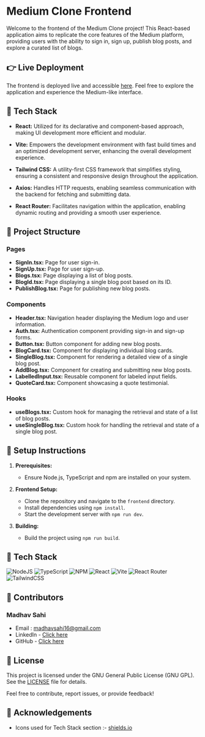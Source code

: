 # Medium Clone Frontend

Welcome to the frontend of the Medium Clone project! This React-based application aims to replicate the core features of the Medium platform, providing users with the ability to sign in, sign up, publish blog posts, and explore a curated list of blogs.

## 👉 Live Deployment

The frontend is deployed live and accessible [here](https://madhavsahi-medium-hono-react-ts.netlify.app/). Feel free to explore the application and experience the Medium-like interface.

## 📌 Tech Stack

- **React:** Utilized for its declarative and component-based approach, making UI development more efficient and modular.

- **Vite:** Empowers the development environment with fast build times and an optimized development server, enhancing the overall development experience.

- **Tailwind CSS:** A utility-first CSS framework that simplifies styling, ensuring a consistent and responsive design throughout the application.

- **Axios:** Handles HTTP requests, enabling seamless communication with the backend for fetching and submitting data.

- **React Router:** Facilitates navigation within the application, enabling dynamic routing and providing a smooth user experience.

## 📌 Project Structure

### Pages

- **SignIn.tsx:** Page for user sign-in.
- **SignUp.tsx:** Page for user sign-up.
- **Blogs.tsx:** Page displaying a list of blog posts.
- **BlogId.tsx:** Page displaying a single blog post based on its ID.
- **PublishBlog.tsx:** Page for publishing new blog posts.

### Components

- **Header.tsx:** Navigation header displaying the Medium logo and user information.
- **Auth.tsx:** Authentication component providing sign-in and sign-up forms.
- **Button.tsx:** Button component for adding new blog posts.
- **BlogCard.tsx:** Component for displaying individual blog cards.
- **SingleBlog.tsx:** Component for rendering a detailed view of a single blog post.
- **AddBlog.tsx:** Component for creating and submitting new blog posts.
- **LabelledInput.tsx:** Reusable component for labeled input fields.
- **QuoteCard.tsx:** Component showcasing a quote testimonial.

### Hooks

- **useBlogs.tsx:** Custom hook for managing the retrieval and state of a list of blog posts.
- **useSingleBlog.tsx:** Custom hook for handling the retrieval and state of a single blog post.

## 📌 Setup Instructions

1. **Prerequisites:**
   - Ensure Node.js, TypeScript and npm are installed on your system.

2. **Frontend Setup:**
   - Clone the repository and navigate to the `frontend` directory.
   - Install dependencies using `npm install`.
   - Start the development server with `npm run dev`.

3. **Building:**
   - Build the project using `npm run build`.

## 📌 Tech Stack

![NodeJS](https://img.shields.io/badge/node.js-6DA55F?style=for-the-badge&logo=node.js&logoColor=white)
![TypeScript](https://img.shields.io/badge/typescript-%23007ACC.svg?style=for-the-badge&logo=typescript&logoColor=white)
![NPM](https://img.shields.io/badge/NPM-%23CB3837.svg?style=for-the-badge&logo=npm&logoColor=white)
![React](https://img.shields.io/badge/react-%2320232a.svg?style=for-the-badge&logo=react&logoColor=%2361DAFB)
![Vite](https://img.shields.io/badge/vite-%23646CFF.svg?style=for-the-badge&logo=vite&logoColor=white)
![React Router](https://img.shields.io/badge/React_Router-CA4245?style=for-the-badge&logo=react-router&logoColor=white)
![TailwindCSS](https://img.shields.io/badge/tailwindcss-%2338B2AC.svg?style=for-the-badge&logo=tailwind-css&logoColor=white)

## 📌 Contributors

### Madhav Sahi

- Email : madhavsahi16@gmail.com
- LinkedIn - [Click here](https://www.linkedin.com/in/madhav-sahi-6a2305161/ "LinkedIn Link")
- GitHub - [Click here](https://github.com/MadhavSahi "GitHub Link")

## 📌 License

This project is licensed under the GNU General Public License (GNU GPL). See the [LICENSE](./LICENSE) file for details.

Feel free to contribute, report issues, or provide feedback!

## 📌 Acknowledgements

- Icons used for Tech Stack section :- [shields.io](https://img.shields.io)


